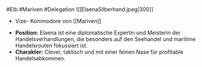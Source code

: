 #Elb #Mariven #Delegation 
![[ElaenaSilberhand.jpeg|300]]
- Vize- Kommodore von [[Mariven]]
* **Position:** Elaena ist eine diplomatische Expertin und Meisterin der Handelsverhandlungen, die besonders auf den Seehandel und maritime Handelsrouten fokussiert ist.
* **Charakter:** Clever, taktisch und mit einer feinen Nase für profitable Handelsabkommen.